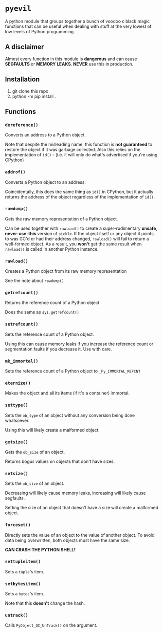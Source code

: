 # `pyevil`

A python module that groups together a bunch of voodoo c black magic functions that can be useful when dealing with stuff at the very lowest of low levels of Python programming.

## A disclaimer

Almost every function in this module is **dangerous** and can cause **SEGFAULTS** or **MEMORY LEAKS**.
**NEVER** use this in production.

## Installation
1. git clone this repo
2. python -m pip install .
## Functions

### `dereference()`

Converts an address to a Python object.

Note that despite the misleading name, this function is **not guaranteed** to restore the object if it was garbage collected.
Also this relies on the implementation of `id()` - (i.e. it will only do what's advertised if you're using CPython)
### `addrof()`

Converts a Python object to an address.

Coincidentally, this does the same thing as `id()` in CPython, but it actually returns the address of the object regardless of the implementation of `id()`.

### `rawdump()`

Gets the raw memory representation of a Python object.

Can be used together with `rawload()` to create a super-rudimentary **unsafe**, **never-use-this** version of `pickle`.
If the object itself or any object it points to was GC'd or had their address changed, `rawload()` will fail to return a well-formed object.
As a result, you **won't** get the same result when `rawload()` is called in another Python instance.

### `rawload()`

Creates a Python object from its raw memory representation

See the note about `rawdump()`

### `getrefcount()`

Returns the reference count of a Python object.

Does the same as `sys.getrefcount()`

### `setrefcount()`

Sets the reference count of a Python object.

Using this can cause memory leaks if you increase the reference count or segmentation faults if you decrease it.
Use with care.

### `mk_immortal()`

Sets the reference count of a Python object to `_Py_IMMORTAL_REFCNT`

### `eternize()`

Makes the object and all its items (if it's a container) immortal.

### `settype()`

Sets the `ob_type` of an object without any conversion being done whatsoever.

Using this will likely create a malformed object.

### `getsize()`

Gets the `ob_size` of an object.

Returns bogus values on objects that don't have sizes.

### `setsize()`

Sets the `ob_size` of an object.

Decreasing will likely cause memory leaks, increasing will likely cause segfaults.

Setting the size of an object that doesn't have a size will create a malformed object.

### `forceset()`

Directly sets the value of an object to the value of another object.
To avoid data being overwritten, both objects must have the same size.

**CAN CRASH THE PYTHON SHELL!**

### `settupleitem()`

Sets a `tuple`'s item.

### `setbytesitem()`

Sets a `bytes`'s item.

Note that this **doesn't** change the hash.

### `untrack()`

Calls `PyObject_GC_UnTrack()` on the argument. 
 
